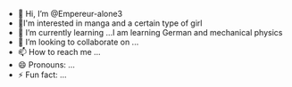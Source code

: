- 👋 Hi, I’m @Empereur-alone3
- 👀I'm interested in manga and a certain type of girl 
- 🌱 I’m currently learning ...I am learning German and mechanical physics 
- 💞️ I’m looking to collaborate on ...
- 📫 How to reach me ...
- 😄 Pronouns: ...
- ⚡ Fun fact: ...

<!---
Empereur-alone3/Empereur-alone3 is a ✨ special ✨ repository because its `README.md` (this file) appears on your GitHub profile.
You can click the Preview link to take a look at your changes.
--->
